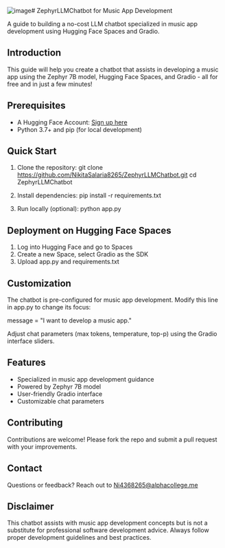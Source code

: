 ![image](https://github.com/user-attachments/assets/ea1fa67c-7a3a-4086-91dd-e09198bad0e9)# ZephyrLLMChatbot for Music App Development

A guide to building a no-cost LLM chatbot specialized in music app development using Hugging Face Spaces and Gradio.

## Introduction

This guide will help you create a chatbot that assists in developing a music app using the Zephyr 7B model, Hugging Face Spaces, and Gradio - all for free and in just a few minutes!

## Prerequisites

- A Hugging Face Account: [Sign up here](https://huggingface.co/join)
- Python 3.7+ and pip (for local development)

## Quick Start

1. Clone the repository:
   git clone https://github.com/NikitaSalaria8265/ZephyrLLMChatbot.git
   cd ZephyrLLMChatbot

2. Install dependencies:
   pip install -r requirements.txt

3. Run locally (optional):
   python app.py

## Deployment on Hugging Face Spaces

1. Log into Hugging Face and go to Spaces
2. Create a new Space, select Gradio as the SDK
3. Upload app.py and requirements.txt

## Customization

The chatbot is pre-configured for music app development. Modify this line in app.py to change its focus:

message = "I want to develop a music app."

Adjust chat parameters (max tokens, temperature, top-p) using the Gradio interface sliders.

## Features

- Specialized in music app development guidance
- Powered by Zephyr 7B model
- User-friendly Gradio interface
- Customizable chat parameters

## Contributing

Contributions are welcome! Please fork the repo and submit a pull request with your improvements.

## Contact

Questions or feedback? Reach out to Ni4368265@alphacollege.me

## Disclaimer

This chatbot assists with music app development concepts but is not a substitute for professional software development advice. Always follow proper development guidelines and best practices.
